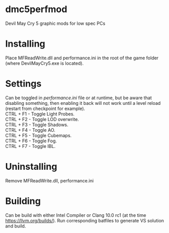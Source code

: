 # dmc5perfmod
Devil May Cry 5 graphic mods for low spec PCs
# Installing
Place MFReadWrite.dll and performance.ini in the root of the game folder (where DevilMayCry5.exe is located).
# Settings
Can be toggled in *performance.ini* file or at runtime, but be aware that disabling something, then enabling it back will not work until a level reload (restart from checkpoint for example).  
CTRL + F1 - Toggle Light Probes.  
CTRL + F2 - Toggle LOD overwrite.  
CTRL + F3 - Toggle Shadows.  
CTRL + F4 - Toggle AO.  
CTRL + F5 - Toggle Cubemaps.  
CTRL + F6 - Toggle Fog.  
CTRL + F7 - Toggle IBL.  
# Uninstalling
Remove MFReadWrite.dll, performance.ini
# Building
Can be build with either Intel Compiler or Clang 10.0 rc1 (at the time https://llvm.org/builds/). Run corresponding batfiles to generate VS solution and build.
